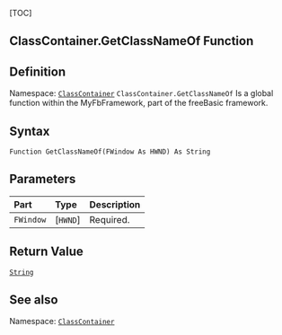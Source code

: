 [TOC]
## ClassContainer.GetClassNameOf Function

## Definition
Namespace: [`ClassContainer`](ClassContainer.md)
`ClassContainer.GetClassNameOf` Is a global function within the MyFbFramework, part of the freeBasic framework.
## Syntax

```freeBasic
Function GetClassNameOf(FWindow As HWND) As String
```

## Parameters

|Part|Type|Description|
| :------------ | :------------ | :------------ |
|`FWindow`|[`HWND`]|Required.|

## Return Value
[`String`]("https://www.freebasic.net/wiki/KeyPgString")

## See also
Namespace: [`ClassContainer`](ClassContainer.md)
